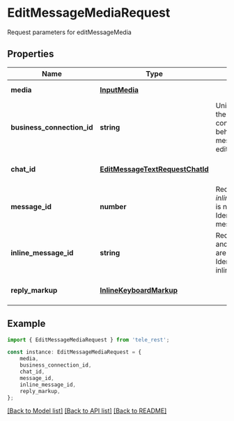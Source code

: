 # EditMessageMediaRequest

Request parameters for editMessageMedia

## Properties

Name | Type | Description | Notes
------------ | ------------- | ------------- | -------------
**media** | [**InputMedia**](InputMedia.md) |  | [default to undefined]
**business_connection_id** | **string** | Unique identifier of the business connection on behalf of which the message to be edited was sent | [optional] [default to undefined]
**chat_id** | [**EditMessageTextRequestChatId**](EditMessageTextRequestChatId.md) |  | [optional] [default to undefined]
**message_id** | **number** | Required if *inline\\_message\\_id* is not specified. Identifier of the message to edit | [optional] [default to undefined]
**inline_message_id** | **string** | Required if *chat\\_id* and *message\\_id* are not specified. Identifier of the inline message | [optional] [default to undefined]
**reply_markup** | [**InlineKeyboardMarkup**](InlineKeyboardMarkup.md) |  | [optional] [default to undefined]

## Example

```typescript
import { EditMessageMediaRequest } from 'tele_rest';

const instance: EditMessageMediaRequest = {
    media,
    business_connection_id,
    chat_id,
    message_id,
    inline_message_id,
    reply_markup,
};
```

[[Back to Model list]](../README.md#documentation-for-models) [[Back to API list]](../README.md#documentation-for-api-endpoints) [[Back to README]](../README.md)
